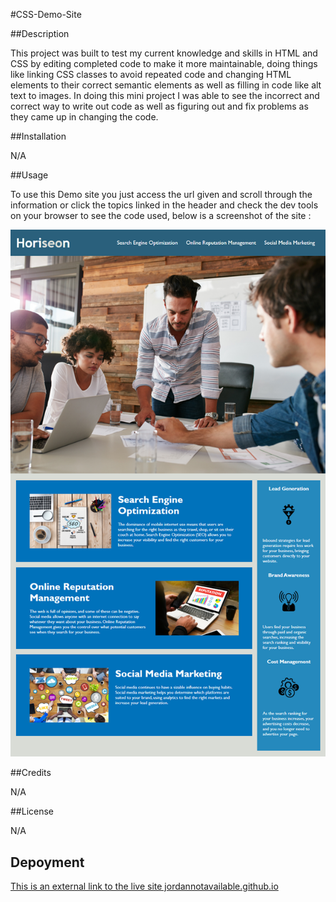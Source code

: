 #CSS-Demo-Site

##Description

This project was built to test my current knowledge and skills in HTML and CSS by editing completed code to make it more maintainable, 
doing things like linking CSS classes to avoid repeated code and changing HTML elements to their correct semantic elements as well as filling in code like alt text to images. 
In doing this mini project I was able to see the incorrect and correct way to write out code as well as figuring out and fix problems as they came up in changing the code.

##Installation

N/A

##Usage

To use this Demo site you just access the url given and scroll through the information or click the topics linked in the header and check the dev tools on your browser to see the code used, 
below is a screenshot of the site :

![This is a mock-up image of the finished and working site, you'll be able to see the site name Horiseon as well as a navigation pannel across the top with the topics Search Engine Optimization, Online Reputation Managment and Social Media Marketing and scrolling down you'll be able to see information on these topics.](./assets/images/01-html-css-git-homework-demo.png)

##Credits

N/A

##License

N/A

## Depoyment

[This is an external link to the live site jordannotavailable.github.io](https://jordannotavailable.github.io/CSS-Demo-Site/)
